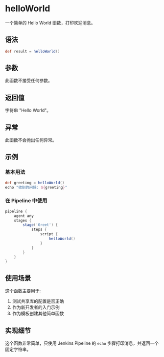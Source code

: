 # helloWorld

一个简单的 Hello World 函数，打印欢迎消息。

## 语法

```groovy
def result = helloWorld()
```

## 参数

此函数不接受任何参数。

## 返回值

字符串 "Hello World"。

## 异常

此函数不会抛出任何异常。

## 示例

### 基本用法

```groovy
def greeting = helloWorld()
echo "收到的问候: ${greeting}"
```

### 在 Pipeline 中使用

```groovy
pipeline {
    agent any
    stages {
        stage('Greet') {
            steps {
                script {
                    helloWorld()
                }
            }
        }
    }
}
```

## 使用场景

这个函数主要用于:

1. 测试共享库的配置是否正确
2. 作为新开发者的入门示例
3. 作为模板创建其他简单函数

## 实现细节

这个函数非常简单，只使用 Jenkins Pipeline 的 `echo` 步骤打印消息，并返回一个固定字符串。
